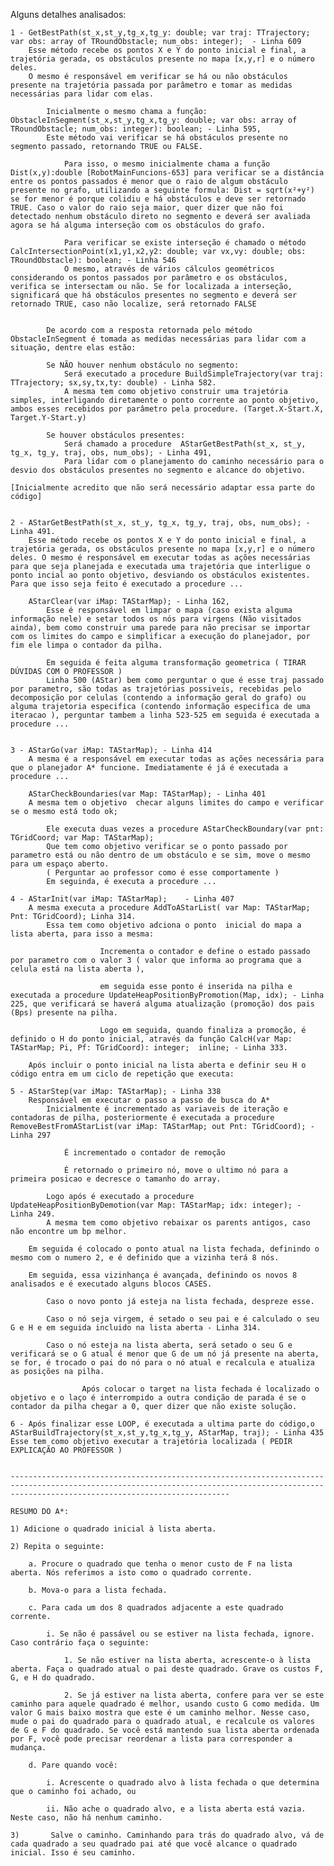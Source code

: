 Alguns detalhes analisados:

	1 - GetBestPath(st_x,st_y,tg_x,tg_y: double; var traj: TTrajectory; var obs: array of TRoundObstacle; num_obs: integer);  - Linha 609
		Esse método recebe os pontos X e Y do ponto inicial e final, a trajetória gerada, os obstáculos presente no mapa [x,y,r] e o número deles.
		O mesmo é responsável em verificar se há ou não obstáculos presente na trajetória passada por parâmetro e tomar as medidas necessárias para lidar com elas. 

			Inicialmente o mesmo chama a função: ObstacleInSegment(st_x,st_y,tg_x,tg_y: double; var obs: array of TRoundObstacle; num_obs: integer): boolean; - Linha 595, 
			Este método vai verificar se há obstáculos presente no segmento passado, retornando TRUE ou FALSE. 
					
				Para isso, o mesmo inicialmente chama a função Dist(x,y):double [RobotMainFuncions-653] para verificar se a distância entre os pontos passados é menor que o raio de algum obstáculo presente no grafo, utilizando a seguinte formula: Dist = sqrt(x²+y²) se for menor é porque colidiu e há obstáculos e deve ser retornado TRUE. Caso o valor do raio seja maior, quer dizer que não foi detectado nenhum obstáculo direto no segmento e deverá ser avaliada agora se há alguma interseção com os obstáculos do grafo. 
					
				Para verificar se existe interseção é chamado o método CalcIntersectionPoint(x1,y1,x2,y2: double; var vx,vy: double; obs: TRoundObstacle): boolean; - Linha 546
				O mesmo, através de vários cálculos geométricos considerando os pontos passados por parâmetro e os obstáculos, verifica se intersectam ou não. Se for localizada a interseção, significará que há obstáculos presentes no segmento e deverá ser retornado TRUE, caso não localize, será retornado FALSE
					

			De acordo com a resposta retornada pelo método ObstacleInSegment é tomada as medidas necessárias para lidar com a situação, dentre elas estão:
			
			Se NÃO houver nenhum obstáculo no segmento:		
				Será executado a procedure BuildSimpleTrajectory(var traj: TTrajectory; sx,sy,tx,ty: double) - Linha 582.
				A mesma tem como objetivo construir uma trajetória simples, interligando diretamente o ponto corrente ao ponto objetivo, ambos esses recebidos por parâmetro pela procedure. (Target.X-Start.X, Target.Y-Start.y)
			
			Se houver obstáculos presentes:
				Será chamado a procedure  AStarGetBestPath(st_x, st_y, tg_x, tg_y, traj, obs, num_obs); - Linha 491, 
				Para lidar com o planejamento do caminho necessário para o desvio dos obstáculos presentes no segmento e alcance do objetivo.
	
	[Inicialmente acredito que não será necessário adaptar essa parte do código]

				
	2 - AStarGetBestPath(st_x, st_y, tg_x, tg_y, traj, obs, num_obs); - Linha 491.
		Esse método recebe os pontos X e Y do ponto inicial e final, a trajetória gerada, os obstáculos presente no mapa [x,y,r] e o número deles. O mesmo é responsável em executar todas as ações necessárias para que seja planejada e executada uma trajetória que interligue o ponto incial ao ponto objetivo, desviando os obstáculos existentes. Para que isso seja feito é executado a procedure ...
		
		AStarClear(var iMap: TAStarMap); - Linha 162,
			Esse é responsável em limpar o mapa (caso exista alguma informação nele) e setar todos os nós para virgens (Não visitados ainda), bem como construir uma parede para não precisar se importar com os limites do campo e simplificar a execução do planejador, por fim ele limpa o contador da pilha. 
							
			Em seguida é feita alguma transformação geometrica ( TIRAR DÚVIDAS COM O PROFESSOR ) 
			Linha 500 (AStar) bem como perguntar o que é esse traj passado por parametro, são todas as trajetórias possiveis, recebidas pelo decomposição por celulas (contendo a informação geral do grafo) ou alguma trajetoria especifica (contendo informação especifica de uma iteracao ), perguntar tambem a linha 523-525 em seguida é executada a procedure ...
				
						
	3 - AStarGo(var iMap: TAStarMap); - Linha 414
		A mesma é a responsável em executar todas as ações necessária para que o planejador A* funcione. Imediatamente é já é executada a procedure ...
				
		AStarCheckBoundaries(var Map: TAStarMap); - Linha 401
		A mesma tem o objetivo  checar alguns limites do campo e verificar se o mesmo está todo ok;
		
			Ele executa duas vezes a procedure AStarCheckBoundary(var pnt: TGridCoord; var Map: TAStarMap); 
			Que tem como objetivo verificar se o ponto passado por parametro está ou não dentro de um obstáculo e se sim, move o mesmo para um espaço aberto.
			( Perguntar ao professor como é esse comportamente ) 
			Em seguinda, é executa a procedure ...
						
	4 - AStarInit(var iMap: TAStarMap);    - Linha 407	
		A mesma executa a procedure AddToAStarList( var Map: TAStarMap; Pnt: TGridCoord); Linha 314. 
			Essa tem como objetivo adciona o ponto  inicial do mapa a lista aberta, para isso a mesma: 
						
						Incrementa o contador e define o estado passado por parametro com o valor 3 ( valor que informa ao programa que a celula está na lista aberta ), 
						
						em seguida esse ponto é inserida na pilha e executada a procedure UpdateHeapPositionByPromotion(Map, idx); - Linha 225, que verificará se haverá alguma atualização (promoção) dos pais (Bps) presente na pilha. 
						
						Logo em seguida, quando finaliza a promoção, é definido o H do ponto inicial, através da função CalcH(var Map: TAStarMap; Pi, Pf: TGridCoord): integer;  inline; - Linha 333.
				
		Após incluir o ponto inicial na lista aberta e definir seu H o código entra em um ciclo de repetição que executa:
						
	5 - AStarStep(var iMap: TAStarMap); - Linha 338
		Responsável em executar o passo a passo de busca do A*
			Inicialmente é incrementado as variaveis de iteração e contadoras de pilha, posteriormente é executada a procedure RemoveBestFromAStarList(var iMap: TAStarMap; out Pnt: TGridCoord); - Linha 297
				
				É incrementado o contador de remoção
			
				É retornado o primeiro nó, move o ultimo nó para a primeira posicao e decresce o tamanho do array. 
			
			Logo após é executado a procedure UpdateHeapPositionByDemotion(var Map: TAStarMap; idx: integer); - Linha 249.
			A mesma tem como objetivo rebaixar os parents antigos, caso não encontre um bp melhor.  
					
		Em seguida é colocado o ponto atual na lista fechada, definindo o mesmo com o numero 2, e é definido que a vizinha terá 8 nós. 
		
		Em seguida, essa vizinhança é avançada, definindo os novos 8 analisados e é executado alguns blocos CASES. 
					
			Caso o novo ponto já esteja na lista fechada, despreze esse. 
						
			Caso o nó seja virgem, é setado o seu pai e é calculado o seu G e H e em seguida incluido na lista aberta - Linha 314.
					
			Caso o nó esteja na lista aberta, será setado o seu G e verificará se o G atual é menor que G de um nó já presente na aberta, se for, é trocado o pai do nó para o nó atual e recalcula e atualiza as posições na pilha.
						
					Após colocar o target na lista fechada é localizado o objetivo e o laço é interrompido a outra condição de parada é se o contador da pilha chegar a 0, quer dizer que não existe solução.

	6 - Após finalizar esse LOOP, é executada a ultima parte do código,o AStarBuildTrajectory(st_x,st_y,tg_x,tg_y, AStarMap, traj); - Linha 435
	Esse tem como objetivo executar a trajetória localizada ( PEDIR EXPLICAÇÃO AO PROFESSOR ) 
	
	
	---------------------------------------------------------------------------------------------------------------------------------------------------------------------------------------------
	
	RESUMO DO A*: 
	
	1) Adicione o quadrado inicial à lista aberta.

	2) Repita o seguinte:

		a. Procure o quadrado que tenha o menor custo de F na lista aberta. Nós referimos a isto como o quadrado corrente.

		b. Mova-o para a lista fechada.

		c. Para cada um dos 8 quadrados adjacente a este quadrado corrente.

            i. Se não é passável ou se estiver na lista fechada, ignore. Caso contrário faça o seguinte:

				1. Se não estiver na lista aberta, acrescente-o à lista aberta. Faça o quadrado atual o pai deste quadrado. Grave os custos F, G, e H do quadrado. 

				2. Se já estiver na lista aberta, confere para ver se este caminho para aquele quadrado é melhor, usando custo G como medida. Um valor G mais baixo mostra que este é um caminho melhor. Nesse caso, mude o pai do quadrado para o quadrado atual, e recalcule os valores de G e F do quadrado. Se você está mantendo sua lista aberta ordenada por F, você pode precisar reordenar a lista para corresponder a mudança.

		d. Pare quando você:

			i. Acrescente o quadrado alvo à lista fechada o que determina que o caminho foi achado, ou

            ii. Não ache o quadrado alvo, e a lista aberta está vazia. Neste caso, não há nenhum caminho.   

	3)       Salve o caminho. Caminhando para trás do quadrado alvo, vá de cada quadrado a seu quadrado pai até que você alcance o quadrado inicial. Isso é seu caminho. 